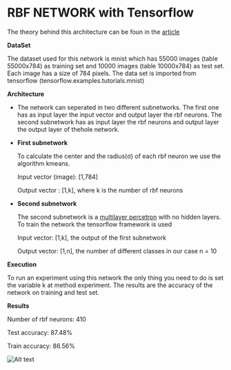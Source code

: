 # **RBF NETWORK with Tensorflow**

The  theory behind this architecture can be foun in the [article](http://mccormickml.com/2013/08/15/radial-basis-function-network-rbfn-tutorial)

**DataSet** 

The dataset used for this network is mnist which has 55000 images (table 55000x784) as training set and 10000 images (table 10000x784) as test set. 
Each image has a size of 784 pixels. The data set is imported from tensorflow (tensorflow.examples.tutorials.mnist)

**Architecture**

  * The network can seperated in two different subnetworks. The first one has as input layer the input vector and output layer the rbf neurons. The second subnetwork has as input layer the rbf neurons and output layer the output layer of thehole network. 

  * **First subnetwork**

    To calculate the center and the radius(σ) of each rbf neuron we use the algorithm kmeans. 

    Input  vector (image): [1,784]

    Output vector : [1,k], where k is the number of rbf neurons



  * **Second subnetwork**

    The second subnetwork is a [multilayer percetron](https://skymind.ai/wiki/multilayer-perceptron) with no hidden layers.
To train the network the tensorflow framework is used

    Input vector: [1,k], the output of the first subnetwork

    Output vector: [1,n], the number of different classes in our case n = 10

**Execution**

To run an experiment using this network the only thing you need to do is set the variable k at method experiment. 
The results are the accuracy of the network on training and test set.

**Results**

Number of rbf neurons: 410

Test accuracy: 87.48%

Train accuracy: 86.56%

![Alt text](k410.png?raw=true "Title")

